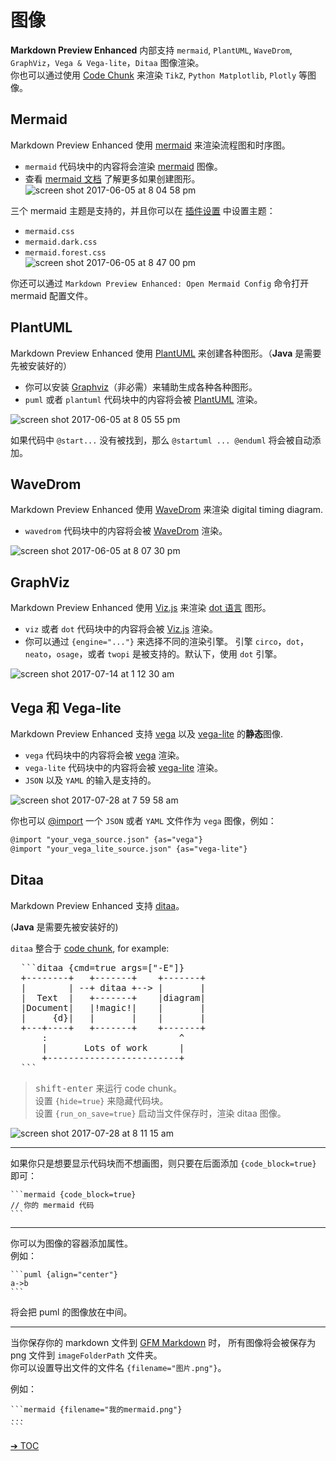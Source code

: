 # 图像  

**Markdown Preview Enhanced** 内部支持 `mermaid`, `PlantUML`, `WaveDrom`, `GraphViz`，`Vega & Vega-lite`，`Ditaa` 图像渲染。    
你也可以通过使用 [Code Chunk](zh-cn/code-chunk.md) 来渲染 `TikZ`, `Python Matplotlib`, `Plotly` 等图像。  

## Mermaid

Markdown Preview Enhanced 使用 [mermaid](https://github.com/knsv/mermaid) 来渲染流程图和时序图。    
- `mermaid` 代码块中的内容将会渲染 [mermaid](https://github.com/knsv/mermaid) 图像。      
- 查看 [mermaid 文档](http://knsv.github.io/mermaid/#flowcharts-basic-syntax) 了解更多如果创建图形。      
![screen shot 2017-06-05 at 8 04 58 pm](https://cloud.githubusercontent.com/assets/1908863/26809423/42afb410-4a2a-11e7-8a18-57e7c67caa9f.png)

三个 mermaid 主题是支持的，并且你可以在 [插件设置](zh-cn/usages.md?id=package-settings) 中设置主题：
* `mermaid.css`
* `mermaid.dark.css`
* `mermaid.forest.css`  
![screen shot 2017-06-05 at 8 47 00 pm](https://cloud.githubusercontent.com/assets/1908863/26810274/555562d0-4a30-11e7-91ca-98742d6afbd5.png)

你还可以通过 `Markdown Preview Enhanced: Open Mermaid Config` 命令打开 mermaid 配置文件。


## PlantUML

Markdown Preview Enhanced 使用 [PlantUML](http://plantuml.com/) 来创建各种图形。（**Java** 是需要先被安装好的）    
- 你可以安装 [Graphviz](http://www.graphviz.org/)（非必需）来辅助生成各种各种图形。
- `puml` 或者 `plantuml` 代码块中的内容将会被 [PlantUML](http://plantuml.com/) 渲染。  

![screen shot 2017-06-05 at 8 05 55 pm](https://cloud.githubusercontent.com/assets/1908863/26809436/65414084-4a2a-11e7-91ee-7b03b0496513.png)

如果代码中 `@start...` 没有被找到，那么 `@startuml ... @enduml` 将会被自动添加。

## WaveDrom

Markdown Preview Enhanced 使用 [WaveDrom](http://wavedrom.com/) 来渲染 digital timing diagram.  
- `wavedrom` 代码块中的内容将会被 [WaveDrom](https://github.com/drom/wavedrom) 渲染。

![screen shot 2017-06-05 at 8 07 30 pm](https://cloud.githubusercontent.com/assets/1908863/26809462/9dc3eb96-4a2a-11e7-90e7-ad6bcb8dbdb1.png)

## GraphViz  
Markdown Preview Enhanced 使用 [Viz.js](https://github.com/mdaines/viz.js) 来渲染 [dot 语言](https://tinyurl.com/kjoouup) 图形。  
- `viz` 或者 `dot` 代码块中的内容将会被 [Viz.js](https://github.com/mdaines/viz.js) 渲染。  
- 你可以通过 `{engine="..."}` 来选择不同的渲染引擎。 引擎 `circo`，`dot`，`neato`，`osage`，或者 `twopi` 是被支持的。默认下，使用 `dot` 引擎。

![screen shot 2017-07-14 at 1 12 30 am](https://user-images.githubusercontent.com/1908863/28200410-86a4d45a-6831-11e7-9981-12988882ec83.png)

## Vega 和 Vega-lite
Markdown Preview Enhanced 支持 [vega](https://vega.github.io/vega/) 以及 [vega-lite](https://vega.github.io/vega-lite/) 的**静态**图像.    
* `vega` 代码块中的内容将会被 [vega](https://vega.github.io/vega/) 渲染。  
* `vega-lite` 代码块中的内容将会被  [vega-lite](https://vega.github.io/vega-lite/) 渲染。    
* `JSON` 以及 `YAML` 的输入是支持的。  

![screen shot 2017-07-28 at 7 59 58 am](https://user-images.githubusercontent.com/1908863/28718265-d023e1c2-736a-11e7-8678-a29704f3a23c.png)

你也可以 [@import](zh-cn/file-imports.md) 一个 `JSON` 或者 `YAML` 文件作为 `vega` 图像，例如：  

```markdown
@import "your_vega_source.json" {as="vega"}
@import "your_vega_lite_source.json" {as="vega-lite"}
```

## Ditaa
Markdown Preview Enhanced 支持 [ditaa](https://github.com/stathissideris/ditaa)。  

(**Java** 是需要先被安装好的)       

`ditaa` 整合于 [code chunk](zh-cn/code-chunk.md), for example:  
<pre>
  ```ditaa {cmd=true args=["-E"]}
  +--------+   +-------+    +-------+
  |        | --+ ditaa +--> |       |
  |  Text  |   +-------+    |diagram|
  |Document|   |!magic!|    |       |
  |     {d}|   |       |    |       |
  +---+----+   +-------+    +-------+
      :                         ^
      |       Lots of work      |
      +-------------------------+
  ```
</pre>

> <kbd>shift-enter</kbd> 来运行 code chunk。  
> 设置 `{hide=true}` 来隐藏代码块。  
> 设置 `{run_on_save=true}` 启动当文件保存时，渲染 ditaa 图像。   

![screen shot 2017-07-28 at 8 11 15 am](https://user-images.githubusercontent.com/1908863/28718626-633fa18e-736c-11e7-8a4a-915858dafff6.png)

---  

如果你只是想要显示代码块而不想画图，则只要在后面添加 `{code_block=true}` 即可：     

    ```mermaid {code_block=true}
    // 你的 mermaid 代码
    ```

---

你可以为图像的容器添加属性。  
例如：

    ```puml {align="center"}
    a->b  
    ```

将会把 puml 的图像放在中间。  

---

当你保存你的 markdown 文件到 [GFM Markdown](zh-cn/markdown.md) 时， 所有图像将会被保存为 png 文件到 `imageFolderPath` 文件夹。     
你可以设置导出文件的文件名 `{filename="图片.png"}`。    

例如：

    ```mermaid {filename="我的mermaid.png"}
    ...
    ```


[➔ TOC](zh-cn/toc.md)
